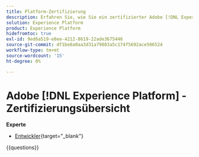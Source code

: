 ```yaml
---
title: Platform-Zertifizierung
description: Erfahren Sie, wie Sie ein zertifizierter Adobe [!DNL Experience Platform] Experte werden.
solution: Experience Platform
product: Experience Platform
hidefromtoc: true
exl-id: 9ed6a519-e8ee-4212-8619-22ade3675446
source-git-commit: df1be8a0aa3d31a79083a5c174f5692ace506524
workflow-type: tm+mt
source-wordcount: '15'
ht-degree: 0%

---
```


# Adobe [!DNL Experience Platform] - Zertifizierungsübersicht

**Experte**

* [Entwickler](/help/certifications/aep/aep-e-foundations.md){target="_blank"} <!--AD0-E601-->

{{questions}}

